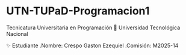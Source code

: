 # UTN-TUPaD-Programacion1
Tecnicatura Universitaria en Programación
📍 Universidad Tecnológica Nacional

✨ Estudiante
.Nombre: Crespo Gaston Ezequiel
.Comisión: M2025-14
